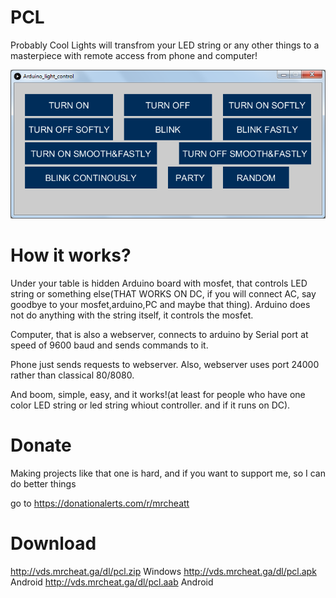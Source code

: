 # PCL
Probably Cool Lights will transfrom your LED string or any other things to a masterpiece with remote access from phone and computer!



![Windows app](https://github.com/MrCheatEugene/PCL/blob/images/image_one.png?raw=true)
# How it works?
Under your table is hidden Arduino board with mosfet, that controls LED string or something else(THAT WORKS ON DC, if you will connect AC, say goodbye to your mosfet,arduino,PC and maybe that thing). Arduino does not do anything with the string itself, it controls the mosfet.

Computer, that is also a webserver, connects to arduino by Serial port at speed of 9600 baud and sends commands to it.

Phone just sends requests to webserver. Also, webserver uses port 24000 rather than classical 80/8080.

And boom, simple, easy, and it works!(at least for people who have one color LED string or led string whiout controller. and if it runs on DC).

# Donate

Making projects like that one is hard, and if you want to support me, so I can do better things

go to https://donationalerts.com/r/mrcheatt

# Download
http://vds.mrcheat.ga/dl/pcl.zip Windows
http://vds.mrcheat.ga/dl/pcl.apk Android
http://vds.mrcheat.ga/dl/pcl.aab Android


